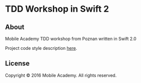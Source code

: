 # TDD Workshop in Swift 2

## About

Mobile Academy TDD workshop from Poznan written in Swift 2.0

Project code style description [here](Code-Style.md).

## License

Copyright © 2016 Mobile Academy. All rights reserved.
